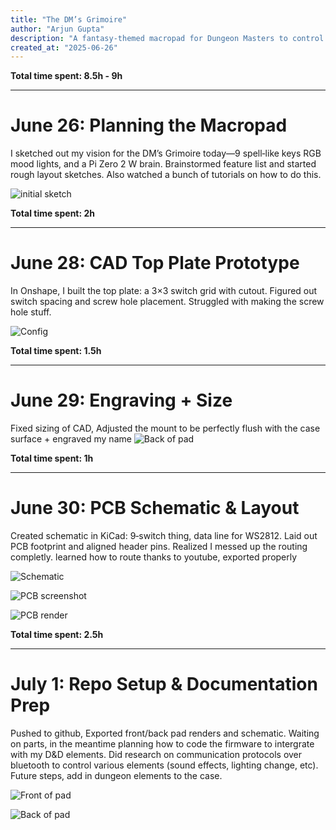 ```yaml
---
title: "The DM’s Grimoire"
author: "Arjun Gupta"
description: "A fantasy‑themed macropad for Dungeon Masters to control sound, story, and combat  at the table."
created_at: "2025-06-26"
---
```


**Total time spent: 8.5h - 9h**

---

# June 26: Planning the Macropad

I sketched out my vision for the DM’s Grimoire today—9 spell‑like keys RGB mood lights, and a Pi Zero 2 W brain. Brainstormed feature list and started rough layout sketches. Also watched a bunch of tutorials on how to do this. 

![initial sketch](assets/frontpad.png)

**Total time spent: 2h**

---

# June 28: CAD Top Plate Prototype

In Onshape, I built the top plate: a 3×3 switch grid with cutout. Figured out switch spacing and screw hole placement. Struggled with making the screw hole stuff.

![Config](assets/matrix.png)

**Total time spent: 1.5h**

---

# June 29: Engraving + Size

Fixed sizing of CAD, Adjusted the mount to be perfectly flush with the case surface + engraved my name
![Back of pad](assets/backpad.png)

**Total time spent: 1h**

---

# June 30: PCB Schematic & Layout

Created schematic in KiCad: 9‑switch thing, data line for WS2812. Laid out PCB footprint and aligned header pins. Realized I messed up the routing completly. learned how to route thanks to youtube, exported properly 

![Schematic](assets/schematic.png)

![PCB screenshot](assets/pcb_model.png)

![PCB render](assets/render.png)

**Total time spent: 2.5h**

---

# July 1: Repo Setup & Documentation Prep

Pushed to github, Exported front/back pad renders and schematic. Waiting on parts, in the meantime planning how to code the firmware to intergrate with my D&D elements. Did research on communication protocols over bluetooth to control various elements (sound effects, lighting change, etc). Future steps, add in dungeon elements to the case. 

![Front of pad](assets/frontpad.png)

![Back of pad](assets/backpad.png)

